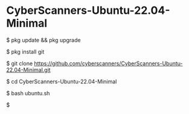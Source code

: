 # CyberScanners-Ubuntu-22.04-Minimal

$ pkg update && pkg upgrade

$ pkg install git

$ git clone https://github.com/cyberscanners/CyberScanners-Ubuntu-22.04-Minimal.git

$ cd CyberScanners-Ubuntu-22.04-Minimal

$ bash ubuntu.sh

$ 